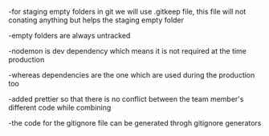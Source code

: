 -for staging empty folders in git we will use .gitkeep file, this file will not conating anything but helps the staging empty folder

-empty folders are always untracked

-nodemon is dev dependency which means it is not required at the time production

-whereas dependencies are the one which are used during the production too

-added prettier so that there is no conflict between the team member's different code while combining

-the code for the gitignore file can be generated throgh gitignore generators
